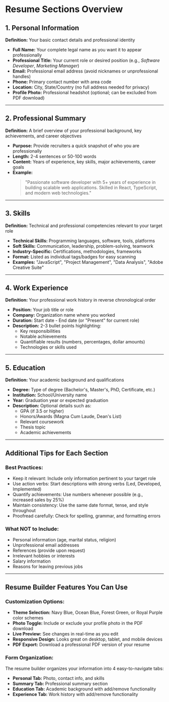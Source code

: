 # Resume Sections Overview

## 1. Personal Information
**Definition:** Your basic contact details and professional identity

- **Full Name:** Your complete legal name as you want it to appear professionally  
- **Professional Title:** Your current role or desired position (e.g., *Software Developer*, *Marketing Manager*)  
- **Email:** Professional email address (avoid nicknames or unprofessional handles)  
- **Phone:** Primary contact number with area code  
- **Location:** City, State/Country (no full address needed for privacy)  
- **Profile Photo:** Professional headshot (optional; can be excluded from PDF download)  

---

## 2. Professional Summary  
**Definition:** A brief overview of your professional background, key achievements, and career objectives

- **Purpose:** Provide recruiters a quick snapshot of who you are professionally  
- **Length:** 2-4 sentences or 50-100 words  
- **Content:** Years of experience, key skills, major achievements, career goals  
- **Example:**  
  > "Passionate software developer with 5+ years of experience in building scalable web applications. Skilled in React, TypeScript, and modern web technologies."

---

## 3. Skills  
**Definition:** Technical and professional competencies relevant to your target role

- **Technical Skills:** Programming languages, software, tools, platforms  
- **Soft Skills:** Communication, leadership, problem-solving, teamwork  
- **Industry-Specific:** Certifications, methodologies, frameworks  
- **Format:** Listed as individual tags/badges for easy scanning  
- **Examples:** "JavaScript", "Project Management", "Data Analysis", "Adobe Creative Suite"

---

## 4. Work Experience  
**Definition:** Your professional work history in reverse chronological order

- **Position:** Your job title or role  
- **Company:** Organization name where you worked  
- **Duration:** Start date - End date (or "Present" for current role)  
- **Description:** 2-3 bullet points highlighting:  
  - Key responsibilities  
  - Notable achievements  
  - Quantifiable results (numbers, percentages, dollar amounts)  
  - Technologies or skills used  

---

## 5. Education  
**Definition:** Your academic background and qualifications

- **Degree:** Type of degree (Bachelor's, Master's, PhD, Certificate, etc.)  
- **Institution:** School/University name  
- **Year:** Graduation year or expected graduation  
- **Description:** Optional details such as:  
  - GPA (if 3.5 or higher)  
  - Honors/Awards (Magna Cum Laude, Dean's List)  
  - Relevant coursework  
  - Thesis topic  
  - Academic achievements  

---

## Additional Tips for Each Section  

### Best Practices:  
- Keep it relevant: Include only information pertinent to your target role  
- Use action verbs: Start descriptions with strong verbs (Led, Developed, Implemented)  
- Quantify achievements: Use numbers whenever possible (e.g., increased sales by 25%)  
- Maintain consistency: Use the same date format, tense, and style throughout  
- Proofread carefully: Check for spelling, grammar, and formatting errors  

### What NOT to Include:  
- Personal information (age, marital status, religion)  
- Unprofessional email addresses  
- References (provide upon request)  
- Irrelevant hobbies or interests  
- Salary information  
- Reasons for leaving previous jobs  

---

## Resume Builder Features You Can Use  

### Customization Options:  
- **Theme Selection:** Navy Blue, Ocean Blue, Forest Green, or Royal Purple color schemes  
- **Photo Toggle:** Include or exclude your profile photo in the PDF download  
- **Live Preview:** See changes in real-time as you edit  
- **Responsive Design:** Looks great on desktop, tablet, and mobile devices  
- **PDF Export:** Download a professional PDF version of your resume  

### Form Organization:  
The resume builder organizes your information into 4 easy-to-navigate tabs:  
- **Personal Tab:** Photo, contact info, and skills  
- **Summary Tab:** Professional summary section  
- **Education Tab:** Academic background with add/remove functionality  
- **Experience Tab:** Work history with add/remove functionality  



